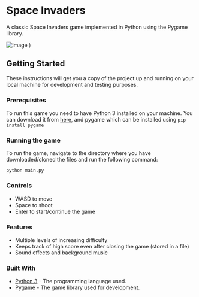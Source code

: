 # Space Invaders

A classic Space Invaders game implemented in Python using the Pygame library.

![image](https://user-images.githubusercontent.com/88910492/236892686-5a2984cc-f4bb-4219-87ca-bef0112995bb.png)
)

## Getting Started

These instructions will get you a copy of the project up and running on your local machine for development and testing purposes.

### Prerequisites

To run this game you need to have Python 3 installed on your machine. You can download it from [here](https://www.python.org/downloads/), and pygame which can be installed using ``pip install pygame``

### Running the game

To run the game, navigate to the directory where you have downloaded/cloned the files and run the following command:

```python main.py```

### Controls
- WASD to move
- Space to shoot
- Enter to start/continue the game

### Features
- Multiple levels of increasing difficulty
- Keeps track of high score even after closing the game (stored in a file)
- Sound effects and background music

### Built With

- [Python 3](https://www.python.org/) - The programming language used.
- [Pygame](https://www.pygame.org/) - The game library used for development.

